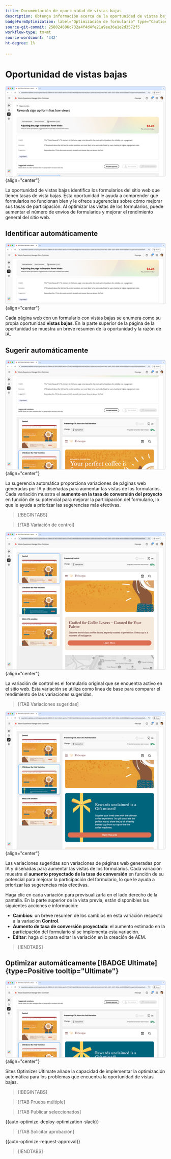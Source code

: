 ```yaml
---
title: Documentación de oportunidad de vistas bajas
description: Obtenga información acerca de la oportunidad de vistas bajas y cómo utilizarla para mejorar la participación del formulario en su sitio web.
badgeFormOptimization: label="Optimización de formulario" type="Caution" url="../../opportunity-types/form-optimization.md" tooltip="Optimización de formulario"
source-git-commit: 258024606c732a4f4d4fe21a9ee36e1e2d3572f5
workflow-type: tm+mt
source-wordcount: '342'
ht-degree: 1%

---
```



# Oportunidad de vistas bajas

![Oportunidad de vistas bajas](./assets/low-views/hero.png){align="center"}

La oportunidad de vistas bajas identifica los formularios del sitio web que tienen tasas de vista bajas. Esta oportunidad le ayuda a comprender qué formularios no funcionan bien y le ofrece sugerencias sobre cómo mejorar sus tasas de participación. Al optimizar las vistas de los formularios, puede aumentar el número de envíos de formularios y mejorar el rendimiento general del sitio web.

## Identificar automáticamente

![Identificar automáticamente las vistas bajas](./assets/low-views/auto-identify.png){align="center"}

Cada página web con un formulario con vistas bajas se enumera como su propia oportunidad **vistas bajas**. En la parte superior de la página de la oportunidad se muestra un breve resumen de la oportunidad y la razón de IA.

## Sugerir automáticamente

![Sugerencia automática de vistas bajas](./assets/low-views/auto-suggest.png){align="center"}

La sugerencia automática proporciona variaciones de páginas web generadas por IA y diseñadas para aumentar las vistas de los formularios. Cada variación muestra el **aumento en la tasa de conversión del proyecto** en función de su potencial para mejorar la participación del formulario, lo que le ayuda a priorizar las sugerencias más efectivas.

>[!BEGINTABS]

>[!TAB Variación de control]

![Variaciones de control](./assets/low-views/control-variation.png){align="center"}

La variación de control es el formulario original que se encuentra activo en el sitio web. Esta variación se utiliza como línea de base para comparar el rendimiento de las variaciones sugeridas.

>[!TAB Variaciones sugeridas]

![Variaciones sugeridas](./assets/low-views/suggested-variations.png){align="center"}

Las variaciones sugeridas son variaciones de páginas web generadas por IA y diseñadas para aumentar las vistas de los formularios. Cada variación muestra el **aumento proyectado de la tasa de conversión** en función de su potencial para mejorar la participación del formulario, lo que le ayuda a priorizar las sugerencias más efectivas.

Haga clic en cada variación para previsualizarla en el lado derecho de la pantalla. En la parte superior de la vista previa, están disponibles las siguientes acciones e información:

* **Cambios**: un breve resumen de los cambios en esta variación respecto a la variación **Control**.
* **Aumento de tasa de conversión proyectada**: el aumento estimado en la participación del formulario si se implementa esta variación.
* **Editar**: haga clic para editar la variación en la creación de AEM.

>[!ENDTABS]

## Optimizar automáticamente [!BADGE Ultimate]{type=Positive tooltip="Ultimate"}


![Optimizar automáticamente las vistas bajas](./assets/low-views/auto-optimize.png){align="center"}

Sites Optimizer Ultimate añade la capacidad de implementar la optimización automática para los problemas que encuentra la oportunidad de vistas bajas.

>[!BEGINTABS]

>[!TAB Prueba múltiple]


>[!TAB Publicar seleccionados]

{{auto-optimize-deploy-optimization-slack}}

>[!TAB Solicitar aprobación]

{{auto-optimize-request-approval}}

>[!ENDTABS]
